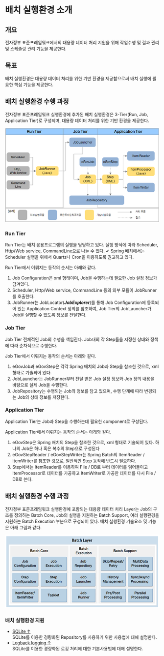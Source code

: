 # 배치 실행환경 소개

## 개요

전자정부 표준프레임워크에서의 대용량 데이터 처리 지원을 위해 작업수행 및 결과 관리 및 스케줄링 관리 기능을 제공한다.

## 목표

배치 실행환경은 대용량 데이터 처리를 위한 기반 환경을 제공함으로써 배치 실행에 필요한 핵심 기능을 제공한다.

## 배치 실행환경 수행 과정

전자정부 표준프레임워크 실행환경에 추가된 배치 실행환경은 3-Tier(Run, Job, Application Tier)로 구성되며, 대용량 데이터 처리를 위한 기반 환경을 제공한다.

![batch_process](images/batch_process.png)

### Run Tier

Run Tier는 배치 응용프로그램의 실행을 담당하고 있다. 실행 방식에 따라 Scheduler, Http/Web service, CommandLine으로 나눌 수 있다.
✔ Spring 배치에서는 Scheduler 실행을 위해서 Quartz나 Cron을 이용하도록 권고하고 있다.

Run Tier에서 이뤄지는 동작의 순서는 아래와 같다.

1. Job Configuration은 xml 형태이며, Job을 수행하는데 필요한 Job 설정 정보가 담겨있다.
2. Scheduler, Http/Web service, CommandLine 등의 외부 모듈이 JobRunner를 호출한다.
3. JobRunner는 JobLocator(***JobExplorer***)를 통해 Job Configuration에 등록되어 있는 Application Context 정의를 참조하여, Job Tier의 JobLauncher가 Job을 실행할 수 있도록 정보를 전달한다.

### Job Tier

Job Tier 전체적인 Job의 수행을 책임진다. Job내의 각 Step들을 지정한 상태와 정책에 따라 순차적으로 수행한다.

Job Tier에서 이뤄지는 동작의 순서는 아래와 같다.

1. eGovJob과 eGovStep은 각각 Spring 배치의 Job과 Step을 참조한 것으로, xml 형태로 기술되어 있다.
2. JobLauncher는 JobRunner부터 전달 받은 Job 설정 정보와 Job 정의 내용을 바탕으로 실제 Job을 수행한다.
3. JobRepository는 수행되는 Job의 정보를 담고 있으며, 수행 단계에 따라 변경되는 Job의 상태 정보를 저장한다.

### Application Tier

Application Tier는 Job과 Step을 수행하는데 필요한 component로 구성된다.

Application Tier에서 이뤄지는 동작의 순서는 아래와 같다.

1. eGovStep은 Spring 배치의 Step을 참조한 것으로, xml 형태로 기술되어 있다. 하나의 Job은 하나 혹은 복수의 Step으로 구성된다
2. eGovStepReader / eGovStepWriter는 Spring Batch의 ItemReader / ItemWriter를 참조한 것으로, 일반적인 Step 동작에 반드시 필요하다.
3. Step에서는 ItemReader를 이용하여 File / DB로 부터 데이터를 읽어들이고 ItemProcessor로 데이터를 가공하고 ItemWriter로 가공한 데이터를 다시 File / DB로 쓴다.

## 배치 실행환경 수행 과정

전자정부 표준프레임워크 실행환경에 포함되는 대용량 데이터 처리 Layer는 Job의 구조를 정의하는 Batch Core, Job의 실행을 지원하는 Batch Support, 여러 실행환경을 지원하는 Batch Execution 부분으로 구성되어 있다. 배치 실행환경 기술요소 및 기능은 아래 그림과 같다.

![batch_layer_new2](images/batch_layer_new2.png)

### 배치 실행환경 지원

- [SQLite ↑](./brte-batch-core-sqllite.md)   
SQLite를 이용한 경량화된 Repository를 사용하기 위한 사용법에 대해 설명한다.
- [Logback logging ↑](./brte-batch-core-logback-logging.md)   
SQLite를 이용한 경량화된 로깅 처리에 대한 기본사용법에 대해 설명한다.
